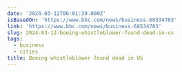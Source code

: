```yaml
---
date: '2024-03-12T06:01:39.000Z'
isBasedOn: 'https://www.bbc.com/news/business-68534703'
link: 'https://www.bbc.com/news/business-68534703'
slug: 2024-03-12-boeing-whistleblower-found-dead-in-us
tags:
  - business
  - cities
title: Boeing whistleblower found dead in US
---
```


